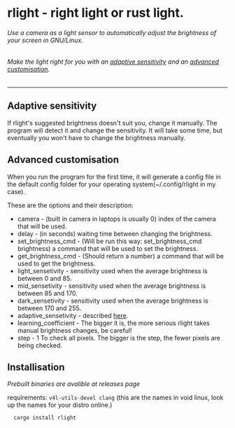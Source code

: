 # rlight - right light or rust light.

###### Use a camera as a light sensor to automatically adjust the brightness of your screen in GNU/Linux.
###### Make the light right for you with an [adaptive sensitivity](#Adaptive-sensitivity) and an [advanced customisation](#Advanced-customisation).
-----------

## Adaptive sensitivity
If rlight's suggested brightness doesn't suit you, change it manually. 
The program will detect it and change the sensitivity. 
It will take some time, but eventually you won't have to change the brightness manually.

## Advanced customisation
When you run the program for the first time,
it will generate a config file in the default config folder
for your operating system(~/.config/rlight in my case).

These are the options and their description:
- camera - (built in camera in laptops is usually 0) index of the camera that will be used.
- delay - (in seconds) waiting time between changing the brightness.
- set_brightness_cmd - (Will be run this way: set_brightness_cmd brightness) a command that will be used to set the brightness. 
- get_brightness_cmd - (Should return a number) a command that will be used to get the brightness. 
- light_sensetivity - sensitivity used when the average brightness is between 0 and 85.
- mid_sensetivity - sensitivity used when the average brightness is between 85 and 170.
- dark_sensetivity - sensitivity used when the average brightness is between 170 and 255.
- adaptive_sensetivity - described [here](#Adaptive-sensitivity).
- learning_coefficient - The bigger it is, the more serious rlight takes manual brightness changes, be careful!
- step - 1 To check all pixels. The bigger is the step, the fewer pixels are being checked.

## Installisation
*Prebuilt binaries are avalible at releases page*

requirements: `v4l-utils-devel clang`
(this are the names in void linux, look up the names for your distro online.)
```sh
  cargo install rlight
```